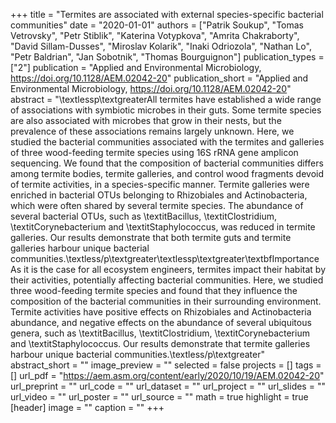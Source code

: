 +++
title = "Termites are associated with external species-specific bacterial communities"
date = "2020-01-01"
authors = ["Patrik Soukup", "Tomas Vetrovsky", "Petr Stiblik", "Katerina Votypkova", "Amrita Chakraborty", "David Sillam-Dusses", "Miroslav Kolarik", "Inaki Odriozola", "Nathan Lo", "Petr Baldrian", "Jan Sobotnik", "Thomas Bourguignon"]
publication_types = ["2"]
publication = "Applied and Environmental Microbiology, https://doi.org/10.1128/AEM.02042-20"
publication_short = "Applied and Environmental Microbiology, https://doi.org/10.1128/AEM.02042-20"
abstract = "\textlessp\textgreaterAll termites have established a wide range of associations with symbiotic microbes in their guts. Some termite species are also associated with microbes that grow in their nests, but the prevalence of these associations remains largely unknown. Here, we studied the bacterial communities associated with the termites and galleries of three wood-feeding termite species using 16S rRNA gene amplicon sequencing. We found that the composition of bacterial communities differs among termite bodies, termite galleries, and control wood fragments devoid of termite activities, in a species-specific manner. Termite galleries were enriched in bacterial OTUs belonging to Rhizobiales and Actinobacteria, which were often shared by several termite species. The abundance of several bacterial OTUs, such as \textitBacillus, \textitClostridium, \textitCorynebacterium and \textitStaphylococcus, was reduced in termite galleries. Our results demonstrate that both termite guts and termite galleries harbour unique bacterial communities.\textless/p\textgreater\textlessp\textgreater\textbfImportance As it is the case for all ecosystem engineers, termites impact their habitat by their activities, potentially affecting bacterial communities. Here, we studied three wood-feeding termite species and found that they influence the composition of the bacterial communities in their surrounding environment. Termite activities have positive effects on Rhizobiales and Actinobacteria abundance, and negative effects on the abundance of several ubiquitous genera, such as \textitBacillus, \textitClostridium, \textitCorynebacterium and \textitStaphylococcus. Our results demonstrate that termite galleries harbour unique bacterial communities.\textless/p\textgreater"
abstract_short = ""
image_preview = ""
selected = false
projects = []
tags = []
url_pdf = "https://aem.asm.org/content/early/2020/10/19/AEM.02042-20"
url_preprint = ""
url_code = ""
url_dataset = ""
url_project = ""
url_slides = ""
url_video = ""
url_poster = ""
url_source = ""
math = true
highlight = true
[header]
image = ""
caption = ""
+++
